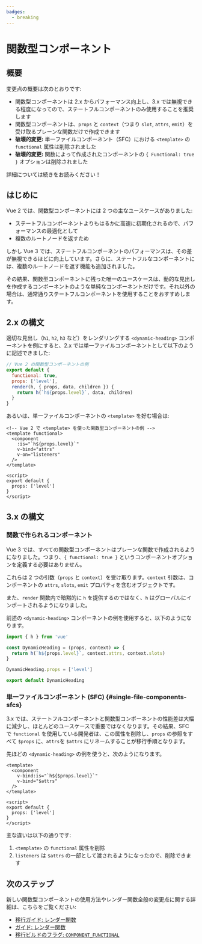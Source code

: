 ```yaml
---
badges:
  - breaking
---
```


# 関数型コンポーネント <MigrationBadges :badges="$frontmatter.badges" />

## 概要

変更点の概要は次のとおりです:

- 関数型コンポーネントは 2.x からパフォーマンス向上し、3.x では無視できる程度になってので、ステートフルコンポーネントのみ使用することを推奨します
- 関数型コンポーネントは、`props` と `context`（つまり `slot`, `attrs`, `emit`）を受け取るプレーンな関数だけで作成できます
- **破壊的変更:** 単一ファイルコンポーネント（SFC）における `<template>` の `functional` 属性は削除されました
- **破壊的変更:** 関数によって作成されたコンポーネントの `{ Functional: true }` オプションは削除されました

詳細については続きをお読みください！

## はじめに

Vue 2 では、関数型コンポーネントには 2 つの主なユースケースがありました:

- ステートフルコンポーネントよりもはるかに高速に初期化されるので、パフォーマンスの最適化として
- 複数のルートノードを返すため

しかし Vue 3 では、ステートフルコンポーネントのパフォーマンスは、その差が無視できるほどに向上しています。さらに、ステートフルなコンポーネントには、複数のルートノードを返す機能も追加されました。

その結果、関数型コンポーネントに残った唯一のユースケースは、動的な見出しを作成するコンポーネントのような単純なコンポーネントだけです。それ以外の場合は、通常通りステートフルコンポーネントを使用することをおすすめします。

## 2.x の構文

適切な見出し（`h1`, `h2`, `h3` など）をレンダリングする `<dynamic-heading>` コンポーネントを例にすると、2.x では単一ファイルコンポーネントとして以下のように記述できました:

```js
// Vue 2 の関数型コンポーネントの例
export default {
  functional: true,
  props: ['level'],
  render(h, { props, data, children }) {
    return h(`h${props.level}`, data, children)
  }
}
```

あるいは、単一ファイルコンポーネントの `<template>` を好む場合は:

```vue
<!-- Vue 2 で <template> を使った関数型コンポーネントの例 -->
<template functional>
  <component
    :is="`h${props.level}`"
    v-bind="attrs"
    v-on="listeners"
  />
</template>

<script>
export default {
  props: ['level']
}
</script>
```

## 3.x の構文

### 関数で作られるコンポーネント

Vue 3 では、すべての関数型コンポーネントはプレーンな関数で作成されるようになりました。つまり、`{ functional: true }` というコンポーネントオプションを定義する必要はありません。

これらは 2 つの引数（`props` と `context`）を受け取ります。`context` 引数は、コンポーネントの `attrs`, `slots`, `emit` プロパティを含むオブジェクトです。

また、`render` 関数内で暗黙的に `h` を提供するのではなく、`h` はグローバルにインポートされるようになりました。

前述の `<dynamic-heading>` コンポーネントの例を使用すると、以下のようになります。

```js
import { h } from 'vue'

const DynamicHeading = (props, context) => {
  return h(`h${props.level}`, context.attrs, context.slots)
}

DynamicHeading.props = ['level']

export default DynamicHeading
```

### 単一ファイルコンポーネント (SFC) {#single-file-components-sfcs}

3.x では、ステートフルコンポーネントと関数型コンポーネントの性能差は大幅に減少し、ほとんどのユースケースで重要ではなくなります。その結果、SFC で `functional` を使用している開発者は、この属性を削除し、`props` の参照をすべて `$props` に、`attrs`を `$attrs` にリネームすることが移行手順となります。

先ほどの `<dynamic-heading>` の例を使うと、次のようになります。

```vue{1,3,4}
<template>
  <component
    v-bind:is="`h${$props.level}`"
    v-bind="$attrs"
  />
</template>

<script>
export default {
  props: ['level']
}
</script>
```

主な違いは以下の通りです:

1. `<template>` の `functional` 属性を削除
1. `listeners` は `$attrs` の一部として渡されるようになったので、削除できます

## 次のステップ

新しい関数型コンポーネントの使用方法やレンダー関数全般の変更点に関する詳細は、こちらをご覧ください:

- [移行ガイド: レンダー関数](./render-function-api.html)
- [ガイド: レンダー関数](https://ja.vuejs.org/guide/extras/render-function.html#render-functions-jsx)
- [移行ビルドのフラグ: `COMPONENT_FUNCTIONAL`](../migration-build.html#compat-configuration)

